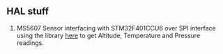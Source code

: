 ## HAL stuff
  
 1. MS5607 Sensor interfacing with STM32F401CCU6 over SPI interface using the library [here](https://github.com/joaopedrovbs/MS5607-STM32-SPI/tree/master) to get Altitude,
    Temperature and Pressure readings.   
